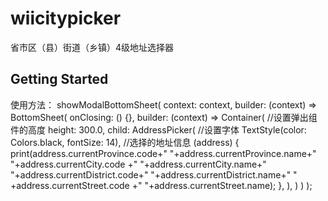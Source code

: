 # wiicitypicker

省市区（县）街道（乡镇）4级地址选择器

## Getting Started

使用方法：
showModalBottomSheet(
        context: context,
        builder: (context) => BottomSheet(
            onClosing: () {},
            builder: (context) => Container(
              //设置弹出组件的高度
              height: 300.0,
              child: AddressPicker(
                //设置字体
                TextStyle(color: Colors.black, fontSize: 14),
                //选择的地址信息
                (address) {
                  print(address.currentProvince.code+" "+address.currentProvince.name+" "+address.currentCity.code
                      +" "+address.currentCity.name+" "+address.currentDistrict.code+" "+address.currentDistrict.name+" "
                      +address.currentStreet.code +" "+address.currentStreet.name);
                },
              ),
            )
          )
       );


